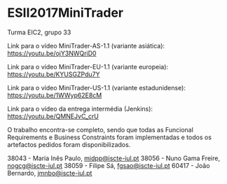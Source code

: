 # ESII2017MiniTrader

Turma EIC2, grupo 33

Link para o vídeo MiniTrader-AS-1.1 (variante asiática):
https://youtu.be/ojY3NWQriD0

Link para o vídeo MiniTrader-EU-1.1 (variante europeia):
https://youtu.be/KYUSGZPdu7Y

Link para o vídeo MiniTrader-US-1.1 (variante estadunidense):
https://youtu.be/1WWyp62E8cM

Link para o vídeo da entrega intermédia (Jenkins):
https://youtu.be/QMNEJvC_crU

O trabalho encontra-se completo, sendo que todas as Funcional Requirements e Business Constraints foram implementadas
e todos os artefactos pedidos foram disponibilizados. 

38043 - Maria Inês Paulo, midpp@iscte-iul.pt
38056 - Nuno Gama Freire, nogcg@iscte-iul.pt
38059 - Filipe Sá, 	  fgsao@iscte-iul.pt
60417 - João Bernardo,	  jmnbo@iscte-iul.pt

